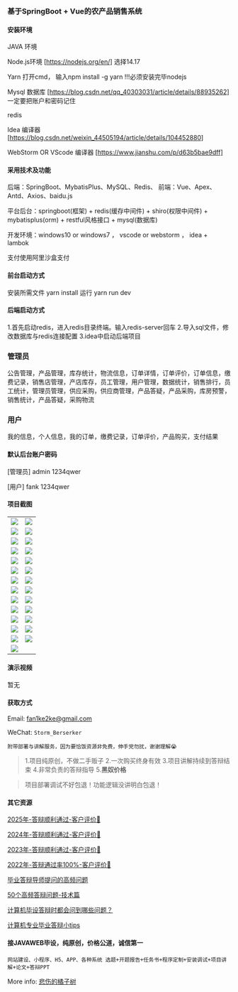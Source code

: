 ### 基于SpringBoot + Vue的农产品销售系统

#### 安装环境

JAVA 环境 

Node.js环境 [https://nodejs.org/en/] 选择14.17

Yarn 打开cmd， 输入npm install -g yarn !!!必须安装完毕nodejs 

Mysql 数据库 [https://blog.csdn.net/qq_40303031/article/details/88935262] 一定要把账户和密码记住

redis 

Idea 编译器 [https://blog.csdn.net/weixin_44505194/article/details/104452880]

WebStorm OR VScode 编译器 [https://www.jianshu.com/p/d63b5bae9dff]

#### 采用技术及功能

后端：SpringBoot、MybatisPlus、MySQL、Redis、
前端：Vue、Apex、Antd、Axios、baidu.js


平台后台：springboot(框架) + redis(缓存中间件) + shiro(权限中间件) + mybatisplus(orm) + restful风格接口 + mysql(数据库)

开发环境：windows10 or windows7 ， vscode or webstorm ， idea + lambok

支付使用阿里沙盒支付

#### 前台启动方式

安装所需文件 yarn install 
运行 yarn run dev

#### 后端启动方式

1.首先启动redis，进入redis目录终端。输入redis-server回车
2.导入sql文件，修改数据库与redis连接配置
3.idea中启动后端项目

### 管理员
公告管理，产品管理，库存统计，物流信息，订单详情，订单评价，订单信息，缴费记录，销售店管理，产店库存，员工管理，用户管理，数据统计，销售排行，员工统计，管理员管理，供应采购，供应商管理，产品答疑，产品采购，库房预警，销售统计，产品答疑，采购物流

### 用户
我的信息，个人信息，我的订单，缴费记录，订单评价，产品购买，支付结果

#### 默认后台账户密码

[管理员]
admin
1234qwer

[用户]
fank
1234qwer

#### 项目截图

|  |  |
|---------------------|---------------------|
| ![](https://fank-bucket-oss.oss-cn-beijing.aliyuncs.com/img/1734395740336.png) | ![](https://fank-bucket-oss.oss-cn-beijing.aliyuncs.com/img/1734396234216.png) |
| ![](https://fank-bucket-oss.oss-cn-beijing.aliyuncs.com/img/1734395722465.png) | ![](https://fank-bucket-oss.oss-cn-beijing.aliyuncs.com/img/1734396225513.png) |
| ![](https://fank-bucket-oss.oss-cn-beijing.aliyuncs.com/img/1734433810791.png) | ![](https://fank-bucket-oss.oss-cn-beijing.aliyuncs.com/img/1734396214632.png) |
| ![](https://fank-bucket-oss.oss-cn-beijing.aliyuncs.com/img/1734433802190.png) | ![](https://fank-bucket-oss.oss-cn-beijing.aliyuncs.com/img/1734396206466.png) |
| ![](https://fank-bucket-oss.oss-cn-beijing.aliyuncs.com/img/1734433792323.png) | ![](https://fank-bucket-oss.oss-cn-beijing.aliyuncs.com/img/1734396197426.png) |
| ![](https://fank-bucket-oss.oss-cn-beijing.aliyuncs.com/img/1734433777545.png) | ![](https://fank-bucket-oss.oss-cn-beijing.aliyuncs.com/img/1734396188442.png) |
| ![](https://fank-bucket-oss.oss-cn-beijing.aliyuncs.com/img/1734433767672.png) | ![](https://fank-bucket-oss.oss-cn-beijing.aliyuncs.com/img/1734396180576.png) |
| ![](https://fank-bucket-oss.oss-cn-beijing.aliyuncs.com/img/1734433753406.png) | ![](https://fank-bucket-oss.oss-cn-beijing.aliyuncs.com/img/1734396169841.png) |
| ![](https://fank-bucket-oss.oss-cn-beijing.aliyuncs.com/img/1734433741800.png) | ![](https://fank-bucket-oss.oss-cn-beijing.aliyuncs.com/img/1734395932079.png) |
| ![](https://fank-bucket-oss.oss-cn-beijing.aliyuncs.com/img/1734396280736.png) | ![](https://fank-bucket-oss.oss-cn-beijing.aliyuncs.com/img/1734395836533.png) |
| ![](https://fank-bucket-oss.oss-cn-beijing.aliyuncs.com/img/1734396268525.png) | ![](https://fank-bucket-oss.oss-cn-beijing.aliyuncs.com/img/1734395813055.png) |
| ![](https://fank-bucket-oss.oss-cn-beijing.aliyuncs.com/img/1734396254785.png) | ![](https://fank-bucket-oss.oss-cn-beijing.aliyuncs.com/img/1734395801760.png) |
| ![](https://fank-bucket-oss.oss-cn-beijing.aliyuncs.com/img/1734396246018.png) | ![](https://fank-bucket-oss.oss-cn-beijing.aliyuncs.com/img/1734395750343.png) |
| ![](https://fank-bucket-oss.oss-cn-beijing.aliyuncs.com/work/936e9baf53eb9a217af4f89c616dc19.png) |

#### 演示视频

暂无

#### 获取方式

Email: fan1ke2ke@gmail.com

WeChat: `Storm_Berserker`

`附带部署与讲解服务，因为要恰饭资源非免费，伸手党勿扰，谢谢理解😭`

> 1.项目纯原创，不做二手贩子 2.一次购买终身有效 3.项目讲解持续到答辩结束 4.非常负责的答辩指导 5.**黑奴价格**

> 项目部署调试不好包退！功能逻辑没讲明白包退！

#### 其它资源

[2025年-答辩顺利通过-客户评价🍜](https://berserker287.github.io/2025/06/18/2025%E5%B9%B4%E7%AD%94%E8%BE%A9%E9%A1%BA%E5%88%A9%E9%80%9A%E8%BF%87/)

[2024年-答辩顺利通过-客户评价👻](https://berserker287.github.io/2024/06/06/2024%E5%B9%B4%E7%AD%94%E8%BE%A9%E9%A1%BA%E5%88%A9%E9%80%9A%E8%BF%87/)

[2023年-答辩顺利通过-客户评价🐢](https://berserker287.github.io/2023/06/14/2023%E5%B9%B4%E7%AD%94%E8%BE%A9%E9%A1%BA%E5%88%A9%E9%80%9A%E8%BF%87/)

[2022年-答辩通过率100%-客户评价🐣](https://berserker287.github.io/2022/05/25/%E9%A1%B9%E7%9B%AE%E4%BA%A4%E6%98%93%E8%AE%B0%E5%BD%95/)

[毕业答辩导师提问的高频问题](https://berserker287.github.io/2023/06/13/%E6%AF%95%E4%B8%9A%E7%AD%94%E8%BE%A9%E5%AF%BC%E5%B8%88%E6%8F%90%E9%97%AE%E7%9A%84%E9%AB%98%E9%A2%91%E9%97%AE%E9%A2%98/)

[50个高频答辩问题-技术篇](https://berserker287.github.io/2023/06/13/50%E4%B8%AA%E9%AB%98%E9%A2%91%E7%AD%94%E8%BE%A9%E9%97%AE%E9%A2%98-%E6%8A%80%E6%9C%AF%E7%AF%87/)

[计算机毕设答辩时都会问到哪些问题？](https://www.zhihu.com/question/31020988)

[计算机专业毕业答辩小tips](https://zhuanlan.zhihu.com/p/145911029)


#### 接JAVAWEB毕设，纯原创，价格公道，诚信第一

`网站建设、小程序、H5、APP、各种系统 选题+开题报告+任务书+程序定制+安装调试+项目讲解+论文+答辩PPT`

More info: [悲伤的橘子树](https://berserker287.github.io/)
